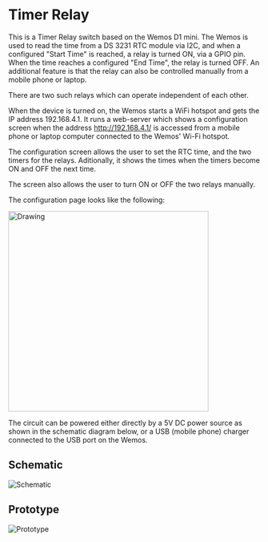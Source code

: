 # Timer Relay

This is a Timer Relay switch based on the Wemos D1 mini.
The Wemos is used to read the time from a DS 3231 RTC module via I2C, and when a configured "Start Time" is reached, a relay is turned ON, via a GPIO pin. When the time reaches a configured "End Time", the relay is turned OFF. 
An additional feature is that the relay can also be controlled manually from a mobile phone or laptop.

There are two such relays which can operate independent of each other.

When the device is turned on, the Wemos starts a WiFi hotspot and gets the IP address 192.168.4.1. It runs a web-server which shows a configuration screen when the address http://192.168.4.1/ is accessed from a mobile phone or laptop computer connected to the Wemos' Wi-Fi hotspot. 

The configuration screen allows the user to set the RTC time, and the two timers for the relays. Aditionally, it shows the times when the timers become ON and OFF the next time. 

The screen also allows the user to turn ON or OFF the two relays manually.

The configuration page looks like the following:

<img src="https://github.com/ajithvasudevan/TimerRelay/raw/master/TimerRelay%20-%20Web%20UI.png" alt="Drawing" width="400px"/>

The circuit can be powered either directly by a 5V DC power source as shown in the schematic diagram below, or a USB (mobile phone) charger connected to the USB port on the Wemos.


## Schematic

![Schematic](https://github.com/ajithvasudevan/TimerRelay/raw/master/TimerRelay.png)


## Prototype
![Prototype](https://github.com/ajithvasudevan/TimerRelay/raw/master/TimerRelay%20-%20Prototype.jpg)
